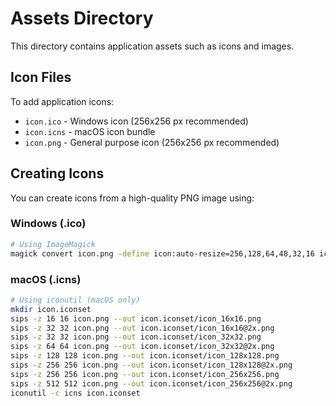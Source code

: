 # Assets Directory

This directory contains application assets such as icons and images.

## Icon Files

To add application icons:

- `icon.ico` - Windows icon (256x256 px recommended)
- `icon.icns` - macOS icon bundle
- `icon.png` - General purpose icon (256x256 px recommended)

## Creating Icons

You can create icons from a high-quality PNG image using:

### Windows (.ico)
```bash
# Using ImageMagick
magick convert icon.png -define icon:auto-resize=256,128,64,48,32,16 icon.ico
```

### macOS (.icns)
```bash
# Using iconutil (macOS only)
mkdir icon.iconset
sips -z 16 16 icon.png --out icon.iconset/icon_16x16.png
sips -z 32 32 icon.png --out icon.iconset/icon_16x16@2x.png
sips -z 32 32 icon.png --out icon.iconset/icon_32x32.png
sips -z 64 64 icon.png --out icon.iconset/icon_32x32@2x.png
sips -z 128 128 icon.png --out icon.iconset/icon_128x128.png
sips -z 256 256 icon.png --out icon.iconset/icon_128x128@2x.png
sips -z 256 256 icon.png --out icon.iconset/icon_256x256.png
sips -z 512 512 icon.png --out icon.iconset/icon_256x256@2x.png
iconutil -c icns icon.iconset
```